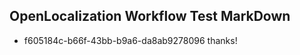 ## OpenLocalization Workflow Test MarkDown
* f605184c-b66f-43bb-b9a6-da8ab9278096 thanks!

<!--HONumber=Jul16_HO4-->


